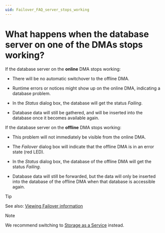 ```yaml
---
uid: Failover_FAQ_server_stops_working
---
```


# What happens when the database server on one of the DMAs stops working?

If the database server on the **online** DMA stops working:

- There will be no automatic switchover to the offline DMA.

- Runtime errors or notices might show up on the online DMA, indicating a database problem.

- In the *Status* dialog box, the database will get the status *Failing*.

- Database data will still be gathered, and will be inserted into the database once it becomes available again.

If the database server on the **offline** DMA stops working:

- This problem will not immediately be visible from the online DMA.

- The *Failover* dialog box will indicate that the offline DMA is in an error state (red LED).

- In the *Status* dialog box, the database of the offline DMA will get the status *Failing*.

- Database data will still be forwarded, but the data will only be inserted into the database of the offline DMA when that database is accessible again.

> [!TIP]
> See also: [Viewing Failover information](xref:Viewing_the_Failover_setup)

> [!NOTE]
> We recommend switching to [Storage as a Service](xref:STaaS) instead.
